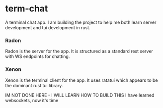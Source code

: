 # term-chat

A terminal chat app.  I am building the project to help me both learn
server development and tui development in rust. 


### Radon
Radon is the server for the app.  It is structured as a standard rest server with WS 
endpoints for chatting. 

### Xenon 
Xenon is the terminal client for the app.  It uses ratatui which appears to be the dominant
rust tui library.


IM NOT DONE HERE - I WILL LEARN HOW TO BUILD THIS
I have learned websockets, now it's time
